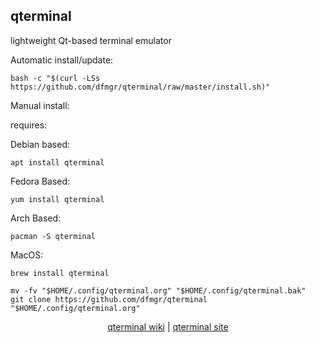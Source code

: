 ## qterminal  
  
lightweight Qt-based terminal emulator  
  
Automatic install/update:

```shell
bash -c "$(curl -LSs https://github.com/dfmgr/qterminal/raw/master/install.sh)"
```

Manual install:
  
requires:

Debian based:

```shell
apt install qterminal
```  

Fedora Based:

```shell
yum install qterminal
```  

Arch Based:

```shell
pacman -S qterminal
```  

MacOS:  

```shell
brew install qterminal
```
  
```shell
mv -fv "$HOME/.config/qterminal.org" "$HOME/.config/qterminal.bak"
git clone https://github.com/dfmgr/qterminal "$HOME/.config/qterminal.org"
```
  
<p align=center>
  <a href="https://github.com/lxqt/qterminal/wiki" target="_blank" rel="noopener noreferrer">qterminal wiki</a>  |  
  <a href="https://github.com/lxqt/qterminal" target="_blank" rel="noopener noreferrer">qterminal site</a>
</p>  
